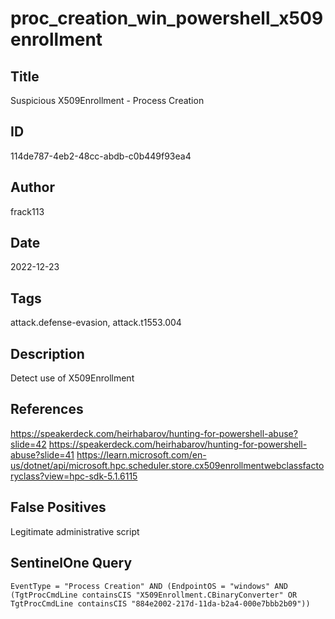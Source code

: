 # proc_creation_win_powershell_x509enrollment

## Title
Suspicious X509Enrollment - Process Creation

## ID
114de787-4eb2-48cc-abdb-c0b449f93ea4

## Author
frack113

## Date
2022-12-23

## Tags
attack.defense-evasion, attack.t1553.004

## Description
Detect use of X509Enrollment

## References
https://speakerdeck.com/heirhabarov/hunting-for-powershell-abuse?slide=42
https://speakerdeck.com/heirhabarov/hunting-for-powershell-abuse?slide=41
https://learn.microsoft.com/en-us/dotnet/api/microsoft.hpc.scheduler.store.cx509enrollmentwebclassfactoryclass?view=hpc-sdk-5.1.6115

## False Positives
Legitimate administrative script

## SentinelOne Query
```
EventType = "Process Creation" AND (EndpointOS = "windows" AND (TgtProcCmdLine containsCIS "X509Enrollment.CBinaryConverter" OR TgtProcCmdLine containsCIS "884e2002-217d-11da-b2a4-000e7bbb2b09"))

```